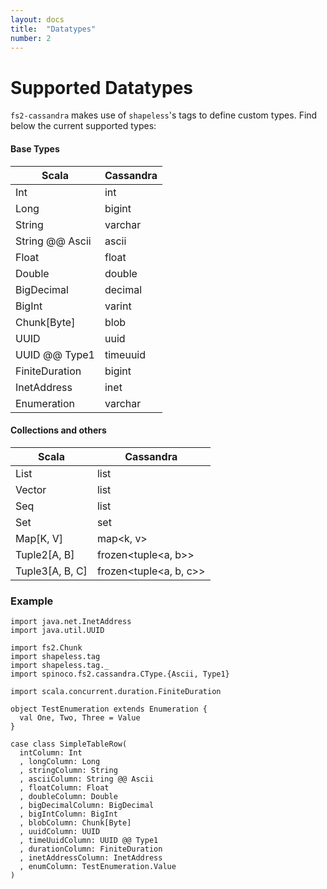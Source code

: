 ```yaml
---
layout: docs
title:  "Datatypes"
number: 2
---
```


# Supported Datatypes

`fs2-cassandra` makes use of `shapeless`'s tags to define custom types. Find below the current supported types:

#### Base Types

| Scala | Cassandra |
|-------|-----------|
| Int   | int       |
| Long  | bigint    |
| String | varchar  |
| String @@ Ascii | ascii |
| Float | float     |
| Double | double   |
| BigDecimal | decimal |
| BigInt  | varint  |
| Chunk[Byte] | blob |
| UUID | uuid       |
| UUID @@ Type1 | timeuuid |
| FiniteDuration | bigint |
| InetAddress | inet |
| Enumeration | varchar |

#### Collections and others

| Scala | Cassandra |
|-------|-----------|
| List | list |
| Vector | list |
| Seq | list |
| Set | set |
| Map[K, V] | map<k, v> |
| Tuple2[A, B] | frozen<tuple<a, b>> |
| Tuple3[A, B, C] | frozen<tuple<a, b, c>> |

### Example

```tut:book:silent
import java.net.InetAddress
import java.util.UUID

import fs2.Chunk
import shapeless.tag
import shapeless.tag._
import spinoco.fs2.cassandra.CType.{Ascii, Type1}

import scala.concurrent.duration.FiniteDuration

object TestEnumeration extends Enumeration {
  val One, Two, Three = Value
}

case class SimpleTableRow(
  intColumn: Int
  , longColumn: Long
  , stringColumn: String
  , asciiColumn: String @@ Ascii
  , floatColumn: Float
  , doubleColumn: Double
  , bigDecimalColumn: BigDecimal
  , bigIntColumn: BigInt
  , blobColumn: Chunk[Byte]
  , uuidColumn: UUID
  , timeUuidColumn: UUID @@ Type1
  , durationColumn: FiniteDuration
  , inetAddressColumn: InetAddress
  , enumColumn: TestEnumeration.Value
)
```
